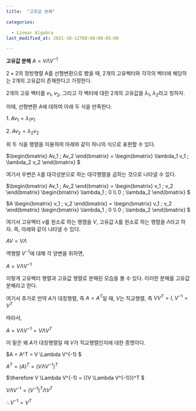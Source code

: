 ```yaml
---
title:  "고유값 분해"

categories:

  - Linear Algebra
last_modified_at: 2021-10-12T08:06:00-05:00

---
```


**고유값 분해** $A = V \Lambda V^{-1}$

$2 \times 2$의 정방행렬 A를 선형변환으로 봤을 때, 2개의 고유벡터와 각각의 벡터에 해당하는 2개의 고유값이 존재한다고 가정한다. 

2개의 고유 벡터를 $v_1, \; v_2$,  그리고 각 벡터에 대한 2개의 고유값을 $\lambda_1, \; \lambda_2$라고 칭하자. 

이때, 선형변환 $A$에 대하여 아래 두 식을 만족한다. 

$1. \; Av_1 = \lambda_1 v_1$

$2. \; Av_2 = \lambda_2 v_2$

위 두 식을 행렬을 이용하여 아래와 같이 하나의 식으로 표현할 수 있다. 

$\begin{bmatrix} Av_1 \; Av_2 \end{bmatrix} = \begin{bmatrix} \lambda_1 v_1 \; \lambda_2 v_2 \end{bmatrix} $

여기서 우변은 $\lambda$를 대각성분으로 하는 대각행렬을 곱하는 것으로 나타낼 수 있다. 

$\begin{bmatrix} Av_1 \; Av_2 \end{bmatrix} = \begin{bmatrix} v_1 \; v_2 \end{bmatrix} \begin{bmatrix} \lambda_1 \; 0 \\\\ 0 \; \lambda_2 \end{bmatrix} $

$A \begin{bmatrix} v_1 \; v_2 \end{bmatrix} = \begin{bmatrix} v_1 \; v_2 \end{bmatrix} \begin{bmatrix} \lambda_1 \; 0 \\\\ 0 \; \lambda_2 \end{bmatrix} $

여기서 고유벡터 $v$를 원소로 하는 행렬을 $V$,  고유값 $\lambda$를 원소로 하는 행렬을 $\Lambda$라고 하자. 즉, 아래와 같이 나타낼 수 있다. 

$AV = V \Lambda$ 

역행렬 $V^{-1}$에 대해 각 양변을 취하면,

$A = V \Lambda V^{-1}$ 

이렇게 고유벡터 행렬과 고유값 행렬로 분해된 모습을 볼 수 있다. 이러한 분해를 고유값 분해라고 한다. 

여기서 추가로 만약 $A$가 대칭행렬, 즉 $A = A^T$일 때, $V$는 직교행렬, 즉 $VV^T = I, \; V^{-1} = V^T$

따라서,

$A = V \Lambda V^{-1} = V \Lambda V^T$ 

이 밑은 왜 $A$가 대칭행렬일 때 $V$가 직교행렬인지에 대한 증명이다. 

$A = A^T = V \Lambda V^{-1} $

$A^T = {(A)}^T = {(V \Lambda V^{-1})}^T$ 

$\therefore V \Lambda V^{-1} = {(V \Lambda V^{-1})}^T $

$V \Lambda V^{-1} = {(V^{-1})}^T \Lambda V^T$

$\therefore V^{-1} = V^T$ 

